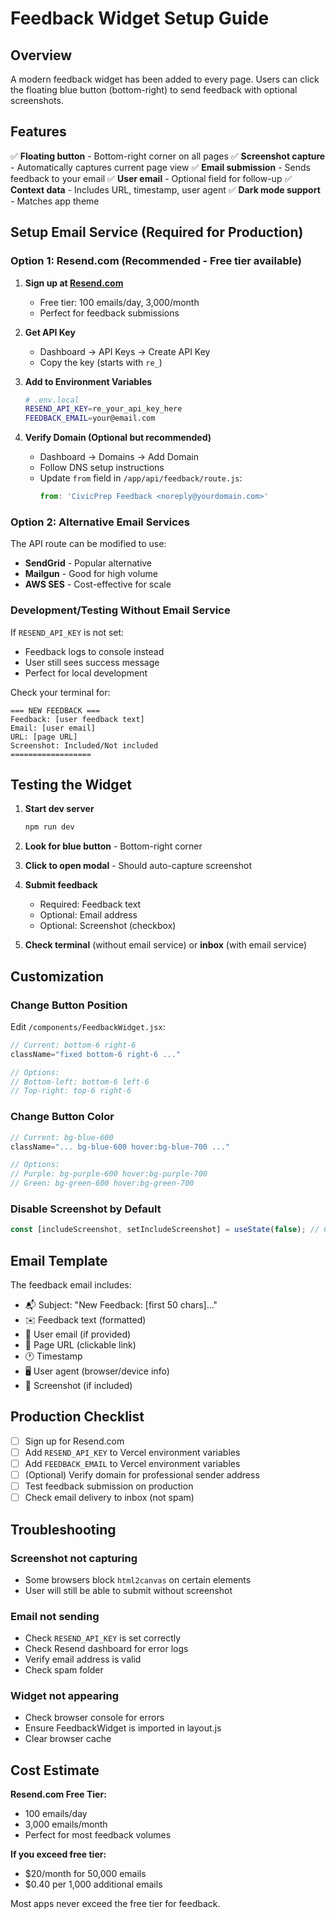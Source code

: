 # Feedback Widget Setup Guide

## Overview
A modern feedback widget has been added to every page. Users can click the floating blue button (bottom-right) to send feedback with optional screenshots.

## Features
✅ **Floating button** - Bottom-right corner on all pages
✅ **Screenshot capture** - Automatically captures current page view
✅ **Email submission** - Sends feedback to your email
✅ **User email** - Optional field for follow-up
✅ **Context data** - Includes URL, timestamp, user agent
✅ **Dark mode support** - Matches app theme

## Setup Email Service (Required for Production)

### Option 1: Resend.com (Recommended - Free tier available)

1. **Sign up at [Resend.com](https://resend.com)**
   - Free tier: 100 emails/day, 3,000/month
   - Perfect for feedback submissions

2. **Get API Key**
   - Dashboard → API Keys → Create API Key
   - Copy the key (starts with `re_`)

3. **Add to Environment Variables**
   ```bash
   # .env.local
   RESEND_API_KEY=re_your_api_key_here
   FEEDBACK_EMAIL=your@email.com
   ```

4. **Verify Domain (Optional but recommended)**
   - Dashboard → Domains → Add Domain
   - Follow DNS setup instructions
   - Update `from` field in `/app/api/feedback/route.js`:
     ```javascript
     from: 'CivicPrep Feedback <noreply@yourdomain.com>'
     ```

### Option 2: Alternative Email Services

The API route can be modified to use:
- **SendGrid** - Popular alternative
- **Mailgun** - Good for high volume
- **AWS SES** - Cost-effective for scale

### Development/Testing Without Email Service

If `RESEND_API_KEY` is not set:
- Feedback logs to console instead
- User still sees success message
- Perfect for local development

Check your terminal for:
```
=== NEW FEEDBACK ===
Feedback: [user feedback text]
Email: [user email]
URL: [page URL]
Screenshot: Included/Not included
==================
```

## Testing the Widget

1. **Start dev server**
   ```bash
   npm run dev
   ```

2. **Look for blue button** - Bottom-right corner

3. **Click to open modal** - Should auto-capture screenshot

4. **Submit feedback**
   - Required: Feedback text
   - Optional: Email address
   - Optional: Screenshot (checkbox)

5. **Check terminal** (without email service) or **inbox** (with email service)

## Customization

### Change Button Position
Edit `/components/FeedbackWidget.jsx`:
```javascript
// Current: bottom-6 right-6
className="fixed bottom-6 right-6 ..."

// Options:
// Bottom-left: bottom-6 left-6
// Top-right: top-6 right-6
```

### Change Button Color
```javascript
// Current: bg-blue-600
className="... bg-blue-600 hover:bg-blue-700 ..."

// Options:
// Purple: bg-purple-600 hover:bg-purple-700
// Green: bg-green-600 hover:bg-green-700
```

### Disable Screenshot by Default
```javascript
const [includeScreenshot, setIncludeScreenshot] = useState(false); // Change to false
```

## Email Template

The feedback email includes:
- 📬 Subject: "New Feedback: [first 50 chars]..."
- ✉️ Feedback text (formatted)
- 👤 User email (if provided)
- 🔗 Page URL (clickable link)
- 🕐 Timestamp
- 🖥️ User agent (browser/device info)
- 📸 Screenshot (if included)

## Production Checklist

- [ ] Sign up for Resend.com
- [ ] Add `RESEND_API_KEY` to Vercel environment variables
- [ ] Add `FEEDBACK_EMAIL` to Vercel environment variables
- [ ] (Optional) Verify domain for professional sender address
- [ ] Test feedback submission on production
- [ ] Check email delivery to inbox (not spam)

## Troubleshooting

### Screenshot not capturing
- Some browsers block `html2canvas` on certain elements
- User will still be able to submit without screenshot

### Email not sending
- Check `RESEND_API_KEY` is set correctly
- Check Resend dashboard for error logs
- Verify email address is valid
- Check spam folder

### Widget not appearing
- Check browser console for errors
- Ensure FeedbackWidget is imported in layout.js
- Clear browser cache

## Cost Estimate

**Resend.com Free Tier:**
- 100 emails/day
- 3,000 emails/month
- Perfect for most feedback volumes

**If you exceed free tier:**
- $20/month for 50,000 emails
- $0.40 per 1,000 additional emails

Most apps never exceed the free tier for feedback.
